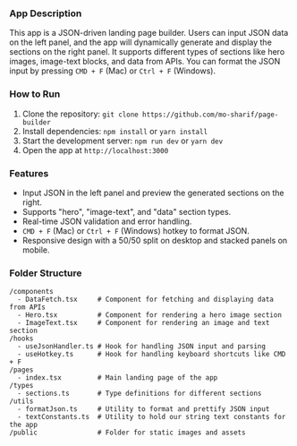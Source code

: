 ### App Description

This app is a JSON-driven landing page builder. Users can input JSON data on the left panel, and the app will dynamically generate and display the sections on the right panel. It supports different types of sections like hero images, image-text blocks, and data from APIs. You can format the JSON input by pressing `CMD + F` (Mac) or `Ctrl + F` (Windows).

### How to Run

1. Clone the repository: `git clone https://github.com/mo-sharif/page-builder`
2. Install dependencies: `npm install` or `yarn install`
3. Start the development server: `npm run dev` or `yarn dev`
4. Open the app at `http://localhost:3000`

### Features

- Input JSON in the left panel and preview the generated sections on the right.
- Supports "hero", "image-text", and "data" section types.
- Real-time JSON validation and error handling.
- `CMD + F` (Mac) or `Ctrl + F` (Windows) hotkey to format JSON.
- Responsive design with a 50/50 split on desktop and stacked panels on mobile.

### Folder Structure

```
/components
  - DataFetch.tsx     # Component for fetching and displaying data from APIs
  - Hero.tsx          # Component for rendering a hero image section
  - ImageText.tsx     # Component for rendering an image and text section
/hooks
  - useJsonHandler.ts # Hook for handling JSON input and parsing
  - useHotkey.ts      # Hook for handling keyboard shortcuts like CMD + F
/pages
  - index.tsx         # Main landing page of the app
/types
  - sections.ts       # Type definitions for different sections
/utils
  - formatJson.ts     # Utility to format and prettify JSON input
  - textConstants.ts  # Utility to hold our string text constants for the app
/public               # Folder for static images and assets
```
